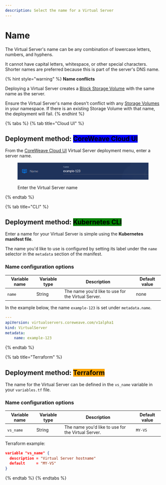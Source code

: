 ```yaml
---
description: Select the name for a Virtual Server
---
```


# Name

The Virtual Server's name can be any combination of lowercase letters, numbers, and hyphens.&#x20;

It cannot have capital letters, whitespace, or other special characters. Shorter names are preferred because this is part of the server's DNS name.

{% hint style="warning" %}
**Name conflicts**

Deploying a Virtual Server creates a [Block Storage Volume](../../storage/storage/#block-storage-volumes) with the same name as the server.

Ensure the Virtual Server's name doesn't conflict with any [Storage Volumes](../../storage/storage/) in your namespace. If there is an existing Storage Volume with that name, the deployment will fail.&#x20;
{% endhint %}

{% tabs %}
{% tab title="Cloud UI" %}
## **Deployment method:** <mark style="background-color:blue;">CoreWeave Cloud UI</mark>

From the [CoreWeave Cloud UI](../../../virtual-servers/deployment-methods/coreweave-apps.md) Virtual Server deployment menu, enter a server name.

<figure><img src="../../.gitbook/assets/image (2) (5).png" alt=""><figcaption><p>Enter the Virtual Server name</p></figcaption></figure>
{% endtab %}

{% tab title="CLI" %}
## **Deployment method:** <mark style="background-color:green;">Kubernetes CLI</mark>

Enter a name for your Virtual Server is simple using the **Kubernetes manifest file**.

The name you'd like to use is configured by setting its label under the `name` selector in the `metadata` section of the manifest.

### Name configuration options

| Variable name | Variable type | Description                                        | Default value |
| ------------- | ------------- | -------------------------------------------------- | ------------- |
| `name`        | String        | The name you'd like to use for the Virtual Server. | none          |

In the example below, the name `example-123` is set under `metadata.name`.

```yaml
---
apiVersion: virtualservers.coreweave.com/v1alpha1
kind: VirtualServer
metadata:
    name: example-123
```
{% endtab %}

{% tab title="Terraform" %}
## **Deployment method:** <mark style="background-color:orange;">Terraform</mark>

The name for the Virtual Server can be defined in the `vs_name` variable in your `variables.tf` file.

### Name configuration options

| Variable name | Variable type | Description                                        | Default value |
| ------------- | ------------- | -------------------------------------------------- | ------------- |
| `vs_name`     | String        | The name you'd like to use for the Virtual Server. | `MY-VS`       |

Terraform example:

```json
variable "vs_name" {
  description = "Virtual Server hostname"
  default     = "MY-VS"
}
```
{% endtab %}
{% endtabs %}
